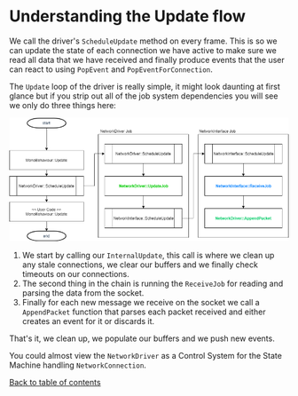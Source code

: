 # Understanding the Update flow

We call the driver's `ScheduleUpdate` method on every frame. This is so we can update the state of each connection we have active to make sure we read all data that we have received and finally produce events that the user can react to using `PopEvent` and `PopEventForConnection`.

The `Update` loop of the driver is really simple, it might look daunting at first glance but if you strip out all of the job system dependencies you will see we only do three things here:

![FlowchartUpdate](images/com.unity.transport.driver.PNG)

1. We start by calling our `InternalUpdate`, this call is where we clean up any stale connections, we clear our buffers and we finally check timeouts on our connections.
2. The second thing in the chain is running the `ReceiveJob` for reading and parsing the data from the socket.
3. Finally for each new message we receive on the socket we call a `AppendPacket` function that parses each packet received and either creates an event for it or discards it.

That's it, we clean up, we populate our buffers and we push new events. 

You could almost view the `NetworkDriver` as a Control System for the State Machine handling 
`NetworkConnection`.



[Back to table of contents](TableOfContents.md)